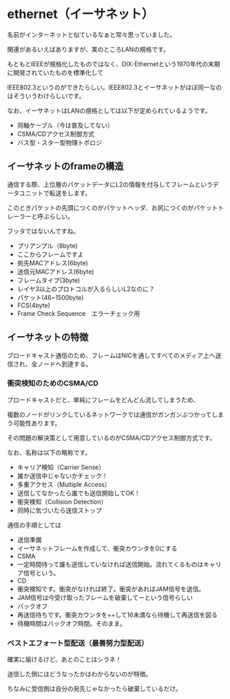 # ethernet（イーサネット）
名前がインターネットと似ているなぁと常々思っていました。

関連があるいえばありますが、実のところLANの規格です。

もともとIEEEが規格化したものではなく、DIX-Ethernetという1970年代の末期に開発されていたものを標準化して

IEEE802.3というのができたらしい。IEEE802.3とイーサネットがほぼ同一なのはそういうわけらしいです。

なお、イーサネットはLANの規格としては以下が定められているようです。
* 同軸ケーブル（今は普及してない）
* CSMA/CDアクセス制御方式
* バス型・スター型物理トポロジ

## イーサネットのframeの構造
通信する際、上位層のパケットデータにL2の情報を付与してフレームというデータユニットで転送をします。

このときパケットの先頭につくのがパケットヘッダ、お尻につくのがパケットトレーラーと呼ぶらしい。

フッタではないんですね。

* プリアンプル（8byte)
 * ここからフレームですよ
* 宛先MACアドレス(6byte)
* 送信元MACアドレス(6byte)
* フレームタイプ(3byte)
 * レイヤ3以上のプロトコルが入るらしいL2なのに？
* パケット(46~1500byte)
* FCS(4byte)
 * Frame Check Sequence　エラーチェック用

## イーサネットの特徴
ブロードキャスト通信のため、フレームはNICを通してすべてのメディア上へ送信され、全ノードへ到達する。

### 衝突検知のためのCSMA/CD
ブロードキャストだと、単純にフレームをどんどん流してしまうため、

複数のノードがリンクしているネットワークでは通信がガンガンぶつかってしまう可能性あります。

その問題の解決策として用意しているのがCSMA/CDアクセス制御方式です。

なお、名称は以下の略称です。
* キャリア検知（Carrier Sense）
 * 誰か送信中じゃないかチェック！
* 多重アクセス（Multiple Access）
 * 送信してなかったら誰でも送信開始してOK！
* 衝突検知（Collision Detection）
 * 同時に気づいたら送信ストップ

通信の手順としては
* 送信準備
 * イーサネットフレームを作成して、衝突カウンタを0にする
* CSMA
 * 一定時間待って誰も送信していなければ送信開始。流れてくるものはキャリア信号という。
* CD
 * 衝突検知です。衝突がなければ終了。衝突があればJAM信号を送信。
 * JAM信号は今受け取ったフレームを破棄してーという信号らしい
* バックオフ
 * 再送信待ちです。衝突カウンタを++して16未満なら待機して再送信を図る
 * 待機時間はバックオフ時間。そのまま。

### ベストエフォート型配送（最善努力型配送）
確実に届けるけど、あとのことはシラネ！

送信した側にはどうなったかはわからないのが特徴。

ちなみに受信側は自分の宛先じゃなかったら破棄しているだけ。
